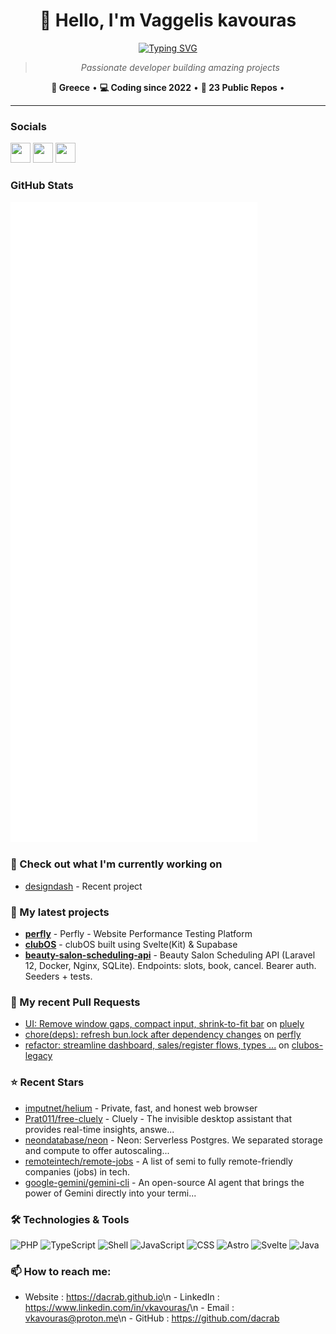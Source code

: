 <div align="center">

# 👋 Hello, I'm Vaggelis kavouras

[![Typing SVG](https://readme-typing-svg.demolab.com?font=Fira+Code&size=24&duration=3000&pause=1000&color=58A6FF&center=true&vCenter=true&multiline=false&width=600&height=60&lines=Full-Stack+Developer;Open+Source+Enthusiast;Building+Amazing+Projects;Always+Learning+New+Technologies)](https://github.com/dacrab)

> *Passionate developer building amazing projects*

**📍 Greece** • **💻 Coding since 2022** • **🚀 23 Public Repos** •

</div>

---

### Socials

<p align="left"><a href="https://github.com/dacrab" target="_blank" rel="noreferrer"><picture><source media="(prefers-color-scheme: dark)" srcset="https://raw.githubusercontent.com/danielcranney/readme-generator/main/public/icons/socials/github-dark.svg" /><source media="(prefers-color-scheme: light)" srcset="https://raw.githubusercontent.com/danielcranney/readme-generator/main/public/icons/socials/github.svg" /><img src="https://raw.githubusercontent.com/danielcranney/readme-generator/main/public/icons/socials/github.svg" width="32" height="32" /></picture></a> <a href="https://www.linkedin.com/in/vkavouras/" target="_blank" rel="noreferrer"><picture><source media="(prefers-color-scheme: dark)" srcset="https://raw.githubusercontent.com/danielcranney/readme-generator/main/public/icons/socials/linkedin-dark.svg" /><source media="(prefers-color-scheme: light)" srcset="https://raw.githubusercontent.com/danielcranney/readme-generator/main/public/icons/socials/linkedin.svg" /><img src="https://raw.githubusercontent.com/danielcranney/readme-generator/main/public/icons/socials/linkedin.svg" width="32" height="32" /></picture></a> <a href="https://www.instagram.com/killcrb/" target="_blank" rel="noreferrer"><picture><source media="(prefers-color-scheme: dark)" srcset="https://raw.githubusercontent.com/danielcranney/readme-generator/main/public/icons/socials/instagram-dark.svg" /><source media="(prefers-color-scheme: light)" srcset="https://raw.githubusercontent.com/danielcranney/readme-generator/main/public/icons/socials/instagram.svg" /><img src="https://raw.githubusercontent.com/danielcranney/readme-generator/main/public/icons/socials/instagram.svg" width="32" height="32" /></picture></a></p>

### GitHub Stats

<p align="left"><img src="https://raw.githubusercontent.com/dacrab/dacrab/main/github-metrics.svg" /></p>

### 👷 Check out what I'm currently working on

* [designdash](https://github.com/dacrab/designdash) - Recent project

### 🌱 My latest projects

* [**perfly**](https://github.com/dacrab/perfly) - Perfly - Website Performance Testing Platform
* [**clubOS**](https://github.com/dacrab/clubOS) - clubOS built using Svelte(Kit) & Supabase
* [**beauty-salon-scheduling-api**](https://github.com/dacrab/beauty-salon-scheduling-api) - Beauty Salon Scheduling API (Laravel 12, Docker, Nginx, SQLite). Endpoints: slots, book, cancel. Bearer auth. Seeders + tests.

### 🔨 My recent Pull Requests

* [UI: Remove window gaps, compact input, shrink-to-fit bar](https://github.com/iamsrikanthnani/pluely/pull/83) on [pluely](https://api.github.com/repos/iamsrikanthnani/pluely)
* [chore(deps): refresh bun.lock after dependency changes](https://github.com/dacrab/perfly/pull/15) on [perfly](https://api.github.com/repos/dacrab/perfly)
* [refactor: streamline dashboard, sales/register flows, types ...](https://github.com/dacrab/clubos-legacy/pull/1) on [clubos-legacy](https://api.github.com/repos/dacrab/clubos-legacy)

### ⭐ Recent Stars

* [imputnet/helium](https://github.com/imputnet/helium) - Private, fast, and honest web browser
* [Prat011/free-cluely](https://github.com/Prat011/free-cluely) - Cluely - The invisible desktop assistant that provides real-time insights, answe...
* [neondatabase/neon](https://github.com/neondatabase/neon) - Neon: Serverless Postgres. We separated storage and compute to offer autoscaling...
* [remoteintech/remote-jobs](https://github.com/remoteintech/remote-jobs) - A list of semi to fully remote-friendly companies (jobs) in tech.
* [google-gemini/gemini-cli](https://github.com/google-gemini/gemini-cli) - An open-source AI agent that brings the power of Gemini directly into your termi...

### 🛠️ Technologies & Tools

![PHP](https://img.shields.io/badge/PHP-777BB4?style=for-the-badge&logoColor=white)
![TypeScript](https://img.shields.io/badge/TypeScript-3178C6?style=for-the-badge&logoColor=white)
![Shell](https://img.shields.io/badge/Shell-89e051?style=for-the-badge&logoColor=white)
![JavaScript](https://img.shields.io/badge/JavaScript-F7DF1E?style=for-the-badge&logoColor=white)
![CSS](https://img.shields.io/badge/CSS-1572B6?style=for-the-badge&logoColor=white)
![Astro](https://img.shields.io/badge/Astro-FF5D01?style=for-the-badge&logoColor=white)
![Svelte](https://img.shields.io/badge/Svelte-666666?style=for-the-badge&logoColor=white)
![Java](https://img.shields.io/badge/Java-666666?style=for-the-badge&logoColor=white)

### 📫 How to reach me:
  - Website  : <https://dacrab.github.io>\n  - LinkedIn : <https://www.linkedin.com/in/vkavouras/>\n  - Email    : <vkavouras@proton.me>\n  - GitHub   : <https://github.com/dacrab>